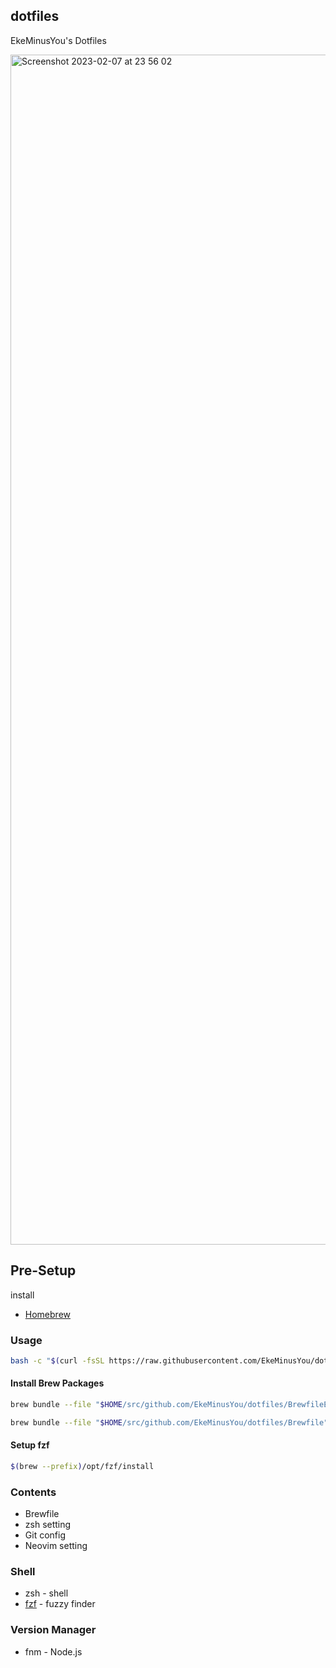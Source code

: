## dotfiles

EkeMinusYou's Dotfiles

<img width="1904" alt="Screenshot 2023-02-07 at 23 56 02" src="https://user-images.githubusercontent.com/41781157/217281141-c6572aef-7cef-4faa-b602-05ec87684a3f.png">

## Pre-Setup

install

- [Homebrew](https://brew.sh/)

### Usage

```bash
bash -c "$(curl -fsSL https://raw.githubusercontent.com/EkeMinusYou/dotfiles/main/install.sh)"
```

#### Install Brew Packages

```bash
brew bundle --file "$HOME/src/github.com/EkeMinusYou/dotfiles/BrewfileEssential"
```

```bash
brew bundle --file "$HOME/src/github.com/EkeMinusYou/dotfiles/Brewfile"
```

#### Setup fzf

```bash
$(brew --prefix)/opt/fzf/install
```

### Contents

- Brewfile
- zsh setting
- Git config
- Neovim setting

### Shell

- zsh - shell
- [fzf](https://github.com/junegunn/fzf) - fuzzy finder

### Version Manager

- fnm - Node.js
